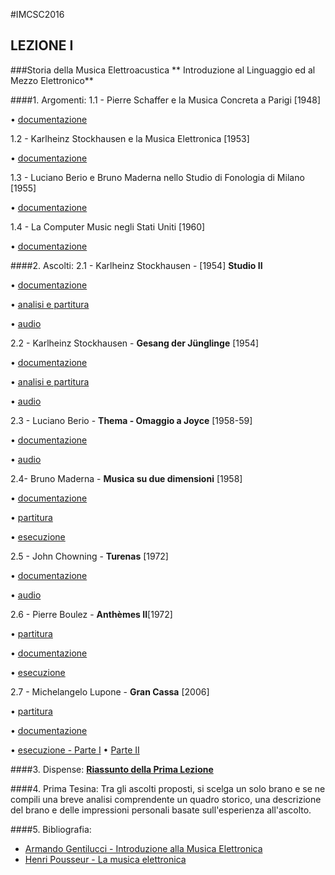 #IMCSC2016
## LEZIONE I
###Storia della Musica Elettroacustica
** Introduzione al Linguaggio ed al Mezzo Elettronico**

####1. Argomenti:
1.1 - Pierre Schaffer e la Musica Concreta a Parigi [1948]

• [documentazione](https://www.dropbox.com/s/o51objrqhkbl27t/Musica_Concreta.pdf?dl=0)

1.2 - Karlheinz Stockhausen e la Musica Elettronica [1953]

• [documentazione](https://www.dropbox.com/s/o51objrqhkbl27t/Musica_Concreta.pdf?dl=0)

1.3 - Luciano Berio e Bruno Maderna nello Studio di Fonologia di Milano [1955]

• [documentazione](https://www.dropbox.com/s/o51objrqhkbl27t/Musica_Concreta.pdf?dl=0)

1.4 - La Computer Music negli Stati Uniti [1960]

• [documentazione](https://www.dropbox.com/s/o51objrqhkbl27t/Musica_Concreta.pdf?dl=0)

####2. Ascolti:
2.1 - Karlheinz Stockhausen -  [1954] **Studio II**

• [documentazione](https://www.dropbox.com/s/2uzvhhd87i531m4/Studio2.pdf?dl=0)

• [analisi e partitura](https://www.dropbox.com/s/3wro5aw07z1u0u9/StudieII.pdf?dl=0)

• [audio](https://youtu.be/bwj6ZptPnDo)

2.2 -  Karlheinz Stockhausen - **Gesang der Jünglinge** [1954]

• [documentazione](https://www.dropbox.com/s/2uzvhhd87i531m4/Studio2.pdf?dl=0)

• [analisi e partitura](https://www.dropbox.com/s/3wro5aw07z1u0u9/StudieII.pdf?dl=0)

• [audio](https://youtu.be/bwj6ZptPnDo)

2.3 - Luciano Berio -  **Thema - Omaggio a Joyce**  [1958-59]

• [documentazione](https://www.dropbox.com/s/8jy33gmjqjl51n3/Thema.pdf?dl=0)

• [audio](https://youtu.be/jV_76OZSsqo)

2.4- Bruno Maderna - **Musica su due dimensioni** [1958]

• [documentazione](https://www.dropbox.com/s/v2awwol03hp9ywb/Musicasuduedimensioni_documentazione.pdf?dl=0)

• [partitura](https://www.dropbox.com/s/pklm33bi1zolqdr/Maderna%20-%20Musica%20su%20due%20dimensioni_score.pdf?dl=0)

• [esecuzione](https://youtu.be/DrgBBjNbeQM)

2.5 - John Chowning - **Turenas** [1972]

• [documentazione](https://www.academia.edu/5497062/Chowning_e_la_sintesi_FM._Analisi_di_Turenas)

• [audio](https://youtu.be/kSbTOB5ft5c)

2.6 - Pierre Boulez - **Anthèmes II**[1972]

• [partitura](https://www.dropbox.com/s/qh9huwh9unqjyur/Regie%20Informatique.pdf?dl=0)

• [documentazione](https://www.dropbox.com/s/pkkzcblwwogjrdi/Anthemes_2_-_Marinoni-libre.pdf?dl=0)

• [esecuzione](https://youtu.be/TMYDgwNALY8)


2.7 - Michelangelo Lupone - **Gran Cassa** [2006]

• [partitura](https://www.dropbox.com/s/46pbj0kx7dis1hn/GC.pdf?dl=0)

• [documentazione](https://www.dropbox.com/s/ne73pr55nm2ef3v/GranCassa_0.pdf?dl=0)

• [esecuzione - Parte I](https://youtu.be/chhxK_RhZIk)
• [Parte II](https://youtu.be/G41JGAYsgsg)


####3. Dispense:
[**Riassunto della Prima Lezione**](http://conservatoriosantacecilia.academia.edu/PasqualeCitera)

####4. Prima Tesina:
Tra gli ascolti proposti, si scelga un solo brano e se ne compili una breve analisi comprendente un quadro storico, una descrizione del brano e delle impressioni personali basate sull'esperienza all'ascolto.  

####5. Bibliografia:
- [Armando Gentilucci - Introduzione alla Musica Elettronica](https://copy.com/gmatZ8qkaw1WROAG)
- [Henri Pousseur - La musica elettronica](https://www.dropbox.com/s/hzafguvw6y7iecc/Pousseur_La%20musica%20elettronica.pdf?dl=0)
